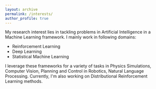 ```yaml
---
layout: archive
permalink: /interests/
author_profile: true
---
```


My research interest lies in tackling problems in Artificial Intelligence in a Machine Learning framework. I mainly work in following domains:
* Reinforcement Learning
* Deep Learning
* Statistical Machine Learning

I leverage these frameworks for a variety of tasks in Physics Simulations, Computer Vision, Planning and Control in Robotics, Natural Language Processing. Currently, I'm also working on Distributional Reinforcement Learning methods.
